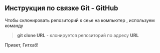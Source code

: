 ## Инструкция по связке Git - GitHub

Чтобы склонировать репозиторий к сеье на компьютер , используем команду

> **git clone URL** - клонируется репозиторий по адресу **URL**

Привет, Гитхаб!
